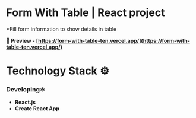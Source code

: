 # **Form With Table | React project**

*Fill form information to show details in table

**👀 Preview - [https://form-with-table-ten.vercel.app/](https://form-with-table-ten.vercel.app/)**

# Technology Stack ⚙️
### **Developing⚛️**
- **React.js**
- **Create React App**
